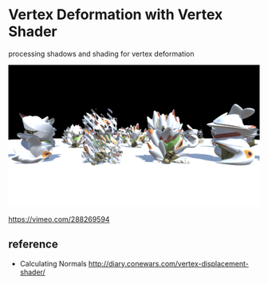 # Vertex Deformation with Vertex Shader

processing shadows and shading for vertex deformation

![sample01](./Images/a.png)

https://vimeo.com/288269594

## reference

* Calculating Normals http://diary.conewars.com/vertex-displacement-shader/

